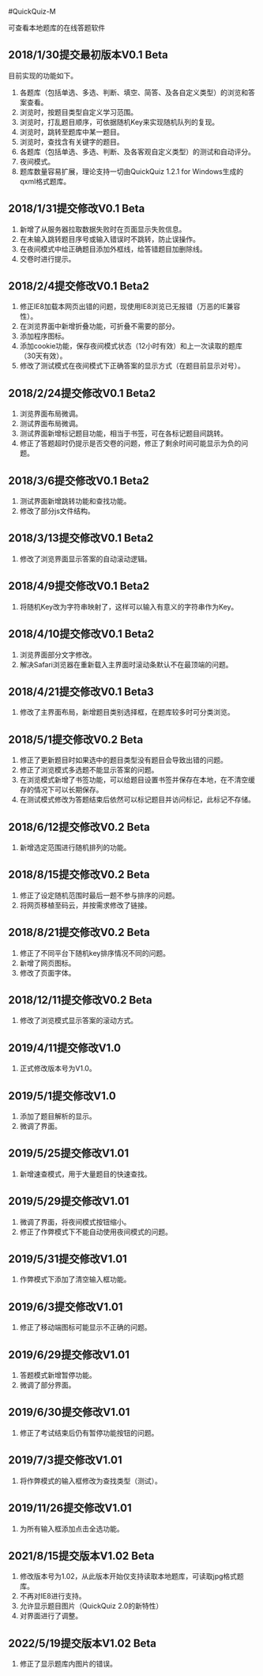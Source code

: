 #QuickQuiz-M

可查看本地题库的在线答题软件

## 2018/1/30提交最初版本V0.1 Beta
目前实现的功能如下。

1. 各题库（包括单选、多选、判断、填空、简答、及各自定义类型）的浏览和答案查看。
2. 浏览时，按题目类型自定义学习范围。
3. 浏览时，打乱题目顺序，可依据随机Key来实现随机队列的复现。
4. 浏览时，跳转至题库中某一题目。
5. 浏览时，查找含有关键字的题目。
6. 各题库（包括单选、多选、判断、及各客观自定义类型）的测试和自动评分。
7. 夜间模式。
8. 题库数量容易扩展，理论支持一切由QuickQuiz 1.2.1 for Windows生成的qxml格式题库。

## 2018/1/31提交修改V0.1 Beta

1. 新增了从服务器拉取数据失败时在页面显示失败信息。
2. 在未输入跳转题目序号或输入错误时不跳转，防止误操作。
3. 在夜间模式中给正确题目添加外框线，给答错题目加删除线。
4. 交卷时进行提示。

## 2018/2/4提交修改V0.1 Beta2

1. 修正IE8加载本网页出错的问题，现使用IE8浏览已无报错（万恶的IE兼容性）。
2. 在浏览界面中新增折叠功能，可折叠不需要的部分。
3. 添加程序图标。
4. 添加cookie功能，保存夜间模式状态（12小时有效）和上一次读取的题库（30天有效）。
5. 修改了测试模式在夜间模式下正确答案的显示方式（在题目前显示对号）。

## 2018/2/24提交修改V0.1 Beta2

1. 浏览界面布局微调。
2. 测试界面布局微调。
3. 测试界面新增标记题目功能，相当于书签，可在各标记题目间跳转。
4. 修正了答题超时仍提示是否交卷的问题，修正了剩余时间可能显示为负的问题。

## 2018/3/6提交修改V0.1 Beta2

1. 测试界面新增跳转功能和查找功能。
2. 修改了部分js文件结构。

## 2018/3/13提交修改V0.1 Beta2

1. 修改了浏览界面显示答案的自动滚动逻辑。

## 2018/4/9提交修改V0.1 Beta2

1. 将随机Key改为字符串映射了，这样可以输入有意义的字符串作为Key。

## 2018/4/10提交修改V0.1 Beta2

1. 浏览界面部分文字修改。
2. 解决Safari浏览器在重新载入主界面时滚动条默认不在最顶端的问题。

## 2018/4/21提交修改V0.1 Beta3

1. 修改了主界面布局，新增题目类别选择框，在题库较多时可分类浏览。

## 2018/5/1提交修改V0.2 Beta

1. 修正了更新题目时如果选中的题目类型没有题目会导致出错的问题。
2. 修正了浏览模式多选题不能显示答案的问题。
3. 在浏览模式新增了书签功能，可以给题目设置书签并保存在本地，在不清空缓存的情况下可以长期保存。
4. 在测试模式修改为答题结束后依然可以标记题目并访问标记，此标记不存储。

## 2018/6/12提交修改V0.2 Beta

1. 新增选定范围进行随机排列的功能。

## 2018/8/15提交修改V0.2 Beta

1. 修正了设定随机范围时最后一题不参与排序的问题。
2. 将网页移植至码云，并按需求修改了链接。

## 2018/8/21提交修改V0.2 Beta

1. 修正了不同平台下随机key排序情况不同的问题。
2. 新增了网页图标。
3. 修改了页面字体。

## 2018/12/11提交修改V0.2 Beta

1. 修改了浏览模式显示答案的滚动方式。

## 2019/4/11提交修改V1.0

1. 正式修改版本号为V1.0。

## 2019/5/1提交修改V1.0

1. 添加了题目解析的显示。
2. 微调了界面。

## 2019/5/25提交修改V1.01

1. 新增速查模式，用于大量题目的快速查找。

## 2019/5/29提交修改V1.01

1. 微调了界面，将夜间模式按钮缩小。
2. 修正了作弊模式下不能自动使用夜间模式的问题。

## 2019/5/31提交修改V1.01

1. 作弊模式下添加了清空输入框功能。

## 2019/6/3提交修改V1.01

1. 修正了移动端图标可能显示不正确的问题。

## 2019/6/29提交修改V1.01

1. 答题模式新增暂停功能。
2. 微调了部分界面。

## 2019/6/30提交修改V1.01

1. 修正了考试结束后仍有暂停功能按钮的问题。

## 2019/7/3提交修改V1.01

1. 将作弊模式的输入框修改为查找类型（测试）。

## 2019/11/26提交修改V1.01

1. 为所有输入框添加点击全选功能。

## 2021/8/15提交版本V1.02 Beta

1. 修改版本号为1.02，从此版本开始仅支持读取本地题库，可读取jpg格式题库。
2. 不再对IE8进行支持。
3. 允许显示题目图片（QuickQuiz 2.0的新特性）
4. 对界面进行了调整。

## 2022/5/19提交版本V1.02 Beta

1. 修正了显示题库内图片的错误。
